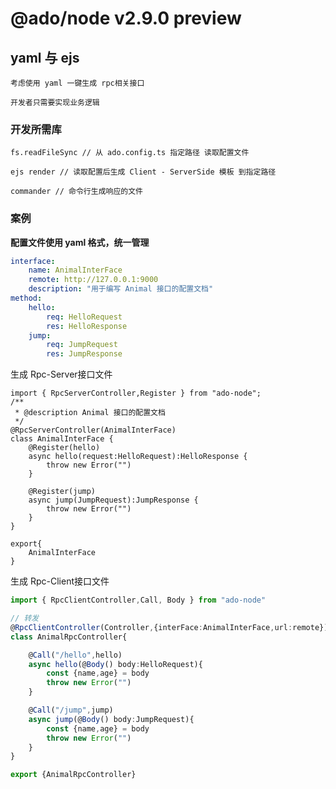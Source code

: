 # @ado/node v2.9.0 preview

## yaml 与 ejs

    考虑使用 yaml 一键生成 rpc相关接口 
    
    开发者只需要实现业务逻辑

### 开发所需库

    fs.readFileSync // 从 ado.config.ts 指定路径 读取配置文件
    
    ejs render // 读取配置后生成 Client - ServerSide 模板 到指定路径

    commander // 命令行生成响应的文件

### 案例

**配置文件使用 yaml 格式，统一管理**

````yaml
interface:
    name: AnimalInterFace
    remote: http://127.0.0.1:9000
    description: "用于编写 Animal 接口的配置文档"
method:
    hello:
        req: HelloRequest
        res: HelloResponse
    jump: 
        req: JumpRequest
        res: JumpResponse
````

生成 Rpc-Server接口文件

````TS
import { RpcServerController,Register } from "ado-node";
/**
 * @description Animal 接口的配置文档
 */
@RpcServerController(AnimalInterFace)
class AnimalInterFace {
    @Register(hello)
    async hello(request:HelloRequest):HelloResponse {
        throw new Error("")
    }

    @Register(jump)
    async jump(JumpRequest):JumpResponse {
        throw new Error("")
    }
}

export{
    AnimalInterFace
}
````

生成 Rpc-Client接口文件

````ts
import { RpcClientController,Call, Body } from "ado-node"

// 转发
@RpcClientController(Controller,{interFace:AnimalInterFace,url:remote})
class AnimalRpcController{

    @Call("/hello",hello)
    async hello(@Body() body:HelloRequest){
        const {name,age} = body
        throw new Error("")
    }

    @Call("/jump",jump)
    async jump(@Body() body:JumpRequest){
        const {name,age} = body
        throw new Error("")
    }
}

export {AnimalRpcController}
````
